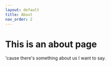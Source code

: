 ```yaml
---
layout: default
title: About
nav_order: 2
---
```


# This is an about page

'cause there's something about us I want to say.

